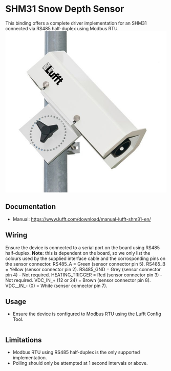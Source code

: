 # SHM31 Snow Depth Sensor

This binding offers a complete driver implementation for an SHM31 connected via RS485 half-duplex using Modbus RTU.
![SHM31](./sensor.jpg)

## Documentation

* Manual: https://www.lufft.com/download/manual-lufft-shm31-en/


## Wiring

Ensure the device is connected to a serial port on the board using RS485 half-duplex.
**Note:** this is dependent on the board, so we only list the colours used by the supplied interface cable and the corrosponding pins on the sensor connector.
RS485_A = Green (sensor connector pin 5).
RS485_B = Yellow (sensor connector pin 2).
RS485_GND = Grey (sensor connector pin 4) - Not required.
HEATING_TRIGGER = Red (sensor connector pin 3) - Not required.
VDC_IN_+ (12 or 24) = Brown (sensor connector pin 8).
VDC__IN_- (0) = White (sensor connector pin 7).

## Usage

* Ensure the device is configured to Modbus RTU using the Lufft Config Tool.


```csharp

```


## Limitations

* Modbus RTU using RS485 half-duplex is the only supported implementation.
* Polling should only be attempted at 1 second intervals or above.
